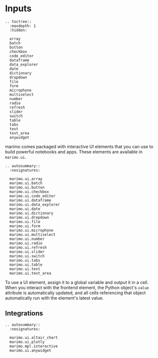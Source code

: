 # Inputs

```{eval-rst}
.. toctree::
  :maxdepth: 1
  :hidden:

  array
  batch
  button
  checkbox
  code_editor
  dataframe
  data_explorer
  date
  dictionary
  dropdown
  file
  form
  microphone
  multiselect
  number
  radio
  refresh
  slider
  switch
  table
  tabs
  text
  text_area
  anywidget
```

marimo comes packaged with interactive UI elements that you can use to build
powerful notebooks and apps. These elements are available in `marimo.ui`.

```{eval-rst}
.. autosummary::
  :nosignatures:

  marimo.ui.array
  marimo.ui.batch
  marimo.ui.button
  marimo.ui.checkbox
  marimo.ui.code_editor
  marimo.ui.dataframe
  marimo.ui.data_explorer
  marimo.ui.date
  marimo.ui.dictionary
  marimo.ui.dropdown
  marimo.ui.file
  marimo.ui.form
  marimo.ui.microphone
  marimo.ui.multiselect
  marimo.ui.number
  marimo.ui.radio
  marimo.ui.refresh
  marimo.ui.slider
  marimo.ui.switch
  marimo.ui.tabs
  marimo.ui.table
  marimo.ui.text
  marimo.ui.text_area
```

To use a UI element, assign it to a global variable and output it in a cell.
When you interact with the frontend element, the Python object's `value`
attribute is automatically updated, and all cells referencing that object
automatically run with the element's latest value.

## Integrations

```{eval-rst}
.. autosummary::
  :nosignatures:

  marimo.ui.altair_chart
  marimo.ui.plotly
  marimo.mpl.interactive
  marimo.ui.anywidget
```
